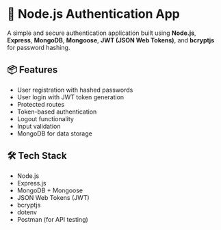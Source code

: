 # 🔐 Node.js Authentication App

A simple and secure authentication application built using **Node.js**, **Express**, **MongoDB**, **Mongoose**, **JWT (JSON Web Tokens)**, and **bcryptjs** for password hashing.

## 📦 Features

- User registration with hashed passwords
- User login with JWT token generation
- Protected routes
- Token-based authentication
- Logout functionality
- Input validation
- MongoDB for data storage

## 🛠️ Tech Stack

- Node.js
- Express.js
- MongoDB + Mongoose
- JSON Web Tokens (JWT)
- bcryptjs
- dotenv
- Postman (for API testing)
